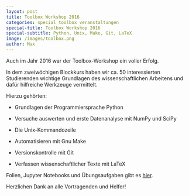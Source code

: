 ```yaml
---
layout: post
title: Toolbox Workshop 2016
categories: special toolbox veranstaltungen
special-title: Toolbox Workshop 2016
special-subtitle: Python, Unix, Make, Git, LaTeX
image: /images/toolbox.png
author: Max
---
```


Auch im Jahr 2016 war der Toolbox-Workshop ein voller Erfolg.

In dem zweiwöchigen Blockkurs haben wir ca. 50 interessierten Studierenden wichtige Grundlagen des wissenschaftlichen
Arbeitens und dafür hilfreiche Werkzeuge vermittelt.

Hierzu gehörten:

* Grundlagen der Programmiersprache Python
* Versuche auswerten und erste Datenanalyse mit NumPy und SciPy
* Die Unix-Kommandozeile
* Automatisieren mit Gnu Make
* Versionskontrolle mit Git

* Verfassen wissenschaftlicher Texte mit LaTeX

Folien, Jupyter Notebooks und Übungsaufgaben gibt es [hier](https://toolbox.pep-dortmund.org/notes.html).

Herzlichen Dank an alle Vortragenden und Helfer!
